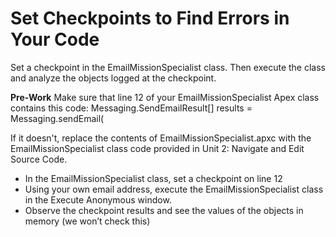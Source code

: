 # Set Checkpoints to Find Errors in Your Code
Set a checkpoint in the EmailMissionSpecialist class. Then execute the class and analyze the objects logged at the checkpoint.

**Pre-Work**
Make sure that line 12 of your EmailMissionSpecialist Apex class contains this code:
Messaging.SendEmailResult[] results = Messaging.sendEmail(

If it doesn't, replace the contents of EmailMissionSpecialist.apxc with the EmailMissionSpecialist class code provided in Unit 2: Navigate and Edit Source Code.

- In the EmailMissionSpecialist class, set a checkpoint on line 12
- Using your own email address, execute the EmailMissionSpecialist class in the Execute Anonymous window.
- Observe the checkpoint results and see the values of the objects in memory (we won’t check this)
